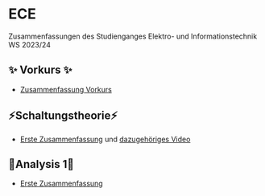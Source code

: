 # ECE

Zusammenfassungen des Studienganges Elektro- und Informationstechnik WS 2023/24

## ✨ Vorkurs ✨

-   [Zusammenfassung Vorkurs](/Vorkurs/Vorkurs_Zusammenfassung.pdf)

## ⚡Schaltungstheorie⚡

-   [Erste Zusammenfassung](/Schaltungstheorie/Zusammenfassungen/Schaltungstheorie_Zusammenfassung_1.png) und [dazugehöriges Video](https://www.youtube.com/watch?v=NnK4rBzMl0s)

## 🧮Analysis 1🧮

-   [Erste Zusammenfassung](/Analysis_1/Analysis_1_1.png)
